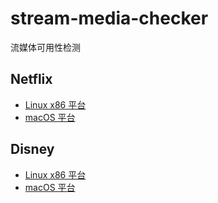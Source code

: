 # stream-media-checker

流媒体可用性检测

## Netflix

- [Linux x86 平台](https://raw.githubusercontent.com/deplives/stream-media-checker/main/netflix/netflix-linux)
- [macOS 平台](https://raw.githubusercontent.com/deplives/stream-media-checker/main/netflix/netflix-macos)

## Disney

- [Linux x86 平台](https://raw.githubusercontent.com/deplives/stream-media-checker/main/disney/disney-linux)
- [macOS 平台](https://raw.githubusercontent.com/deplives/stream-media-checker/main/disney/disney-macos)